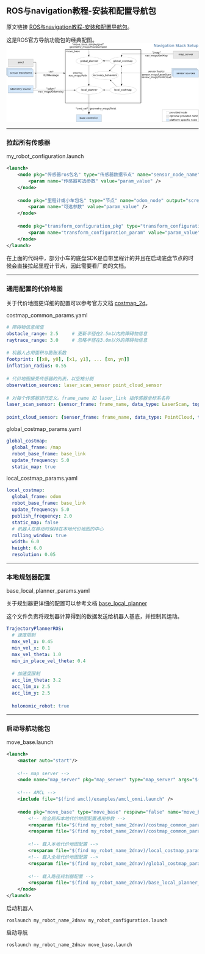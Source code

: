 ## ROS与navigation教程-安装和配置导航包

原文链接 [ROS与navigation教程-安装和配置导航包](https://www.ncnynl.com/archives/201708/1883.html)。

这是ROS官方导航功能包的经典配图。
![ROS 官方导航功能包](../images/overview_tf_small.png)

------

### 拉起所有传感器

my_robot_configuration.launch
```xml
<launch>
    <node pkg="传感器ros包名" type="传感器数据节点" name="sensor_node_name" output="screen">
        <param name="传感器可选参数" value="param_value" />
    </node>

    <node pkg="里程计或小车包名" type="节点" name="odom_node" output="screen">
        <param name="可选参数" value="param_value" />
    </node>

    <node pkg="transform_configuration_pkg" type="transform_configuration_type" name="transform_configuration_name" output="screen">
        <param name="transform_configuration_param" value="param_value" />
    </node>
</launch>
```

在上面的代码中，部分小车的底盘SDK是自带里程计的并且在启动底盘节点的时候会直接拉起里程计节点，因此需要看厂商的文档。

------

### 通用配置的代价地图

关于代价地图更详细的配置可以参考官方文档 [costmap_2d](http://wiki.ros.org/costmap_2d)。

costmap_common_params.yaml
```yaml
# 障碍物信息阈值
obstacle_range: 2.5     # 更新半径在2.5m以内的障碍物信息
raytrace_range: 3.0     # 忽略半径在3.0m以外的障碍物信息

# 机器人占用面积与膨胀系数
footprint: [[x0, y0], [x1, y1], ... [xn, yn]]
inflation_radius: 0.55

# 代价地图接受传感器的列表，以空格分割
observation_sources: laser_scan_sensor point_cloud_sensor

# 对每个传感器进行定义。frame_name 如 laser_link 指传感器坐标系名称
laser_scan_sensor: {sensor_frame: frame_name, data_type: LaserScan, topic: topic_name, marking: true, clearing: true}

point_cloud_sensor: {sensor_frame: frame_name, data_type: PointCloud, topic: topic_name, marking: true, clearing: true}
```

global_costmap_params.yaml
```yaml
global_costmap:
  global_frame: /map
  robot_base_frame: base_link
  update_frequency: 5.0
  static_map: true
```

local_costmap_params.yaml
```yaml
local_costmap:
  global_frame: odom
  robot_base_frame: base_link
  update_frequency: 5.0
  publish_frequency: 2.0
  static_map: false
  # 机器人在移动时保持在本地代价地图的中心
  rolling_window: true
  width: 6.0
  height: 6.0
  resolution: 0.05
```

------

### 本地规划器配置

base_local_planner_params.yaml

关于规划器更详细的配置可以参考文档 [base_local_planner](http://wiki.ros.org/base_local_planner)

这个文件负责将规划器计算得到的数据发送给机器人基底，并控制其运动。
```yaml
TrajectoryPlannerROS:
  # 速度限制 
  max_vel_x: 0.45
  min_vel_x: 0.1
  max_vel_theta: 1.0
  min_in_place_vel_theta: 0.4

  # 加速度限制
  acc_lim_theta: 3.2
  acc_lim_x: 2.5
  acc_lim_y: 2.5

  holonomic_robot: true
```

------

### 启动导航功能包

move_base.launch

```xml
<launch>
    <master auto="start"/>

    <!-- map server -->
    <node name="map_server" pkg="map_server" type="map_server" args="$(find my_map_package)/my_map.pgm my_map_resolution"/>

    <!--- AMCL -->
    <include file="$(find amcl)/examples/amcl_omni.launch" />

    <node pkg="move_base" type="move_base" respawn="false" name="move_base" output="screen">
        <!-- 给全局和本地代价地图配置通用参数 -->
        <rosparam file="$(find my_robot_name_2dnav)/costmap_common_params.yaml" command="load" ns="global_costmap" />
        <rosparam file="$(find my_robot_name_2dnav)/costmap_common_params.yaml" command="load" ns="local_costmap" />

        <!-- 载入本地代价地图配置 -->
        <rosparam file="$(find my_robot_name_2dnav)/local_costmap_params.yaml" command="load" />
        <!-- 载入全局代价地图配置 -->
        <rosparam file="$(find my_robot_name_2dnav)/global_costmap_params.yaml" command="load" />

        <!-- 载入路径规划器配置 -->
        <rosparam file="$(find my_robot_name_2dnav)/base_local_planner_params.yaml" command="load" />
    </node>
</launch>
```

启动机器人
```shell
roslaunch my_robot_name_2dnav my_robot_configuration.launch
```

启动导航
```shell
roslaunch my_robot_name_2dnav move_base.launch
```

